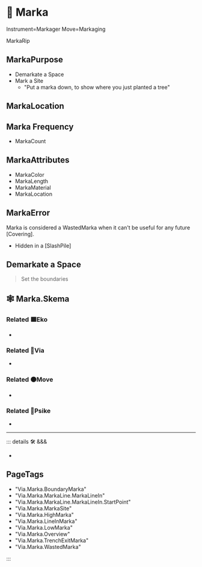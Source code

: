 # 🔻 <via>Marka</via>

Instrument=Markager
Move=Markaging

MarkaRip

## MarkaPurpose

- Demarkate a Space
- Mark a Site
    - "Put a marka down, to show where you just planted a tree"

## MarkaLocation

## Marka Frequency

- MarkaCount

## MarkaAttributes

- MarkaColor
- MarkaLength
- MarkaMaterial
- MarkaLocation

## MarkaError

Marka is considered a WastedMarka when it can't be useful for any future [Covering].

- Hidden in a [SlashPile]

## Demarkate a Space

> Set the boundaries

## 🕸 Marka.Skema

### Related 🟩<eko>Eko</eko>

-

### Related 🔻<via>Via</via>

-

### Related 🟠<move>Move</move>

-

### Related 💜<psike>Psike</psike>

-

---

<!-- =================================================== -->
<!-- =================================================== -->
<!-- =================================================== -->
<!-- =================================================== -->
<!-- =================================================== -->
::: details 🛠 <dev>&&&</dev>

-

<h2>PageTags</h2>

- "Via.Marka.BoundaryMarka"
- "Via.Marka.MarkaLine.MarkaLineIn"
- "Via.Marka.MarkaLine.MarkaLineIn.StartPoint"
- "Via.Marka.MarkaSite"
- "Via.Marka.HighMarka"
- "Via.Marka.LineInMarka"
- "Via.Marka.LowMarka"
- "Via.Marka.Overview"
- "Via.Marka.TrenchExitMarka"
- "Via.Marka.WastedMarka"

:::
